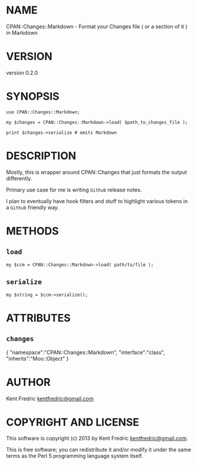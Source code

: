 # NAME

CPAN::Changes::Markdown - Format your Changes file ( or a section of it ) in Markdown

# VERSION

version 0.2.0

# SYNOPSIS

    use CPAN::Changes::Markdown;

    my $changes = CPAN::Changes::Markdown->load( $path_to_changes_file );

    print $changes->serialize # emits Markdown

# DESCRIPTION

Mostly, this is wrapper around CPAN::Changes that just formats the output differently.

Primary use case for me is writing `Github` release notes.

I plan to eventually have hook filters and stuff to highlight various tokens in a `Github` friendly way.

# METHODS

## `load`

    my $ccm = CPAN::Changes::Markdown->load( path/to/file );

## `serialize`

    my $string = $ccm->serialize();

# ATTRIBUTES

## `changes`

{
    "namespace":"CPAN::Changes::Markdown",
    "interface":"class",
    "inherits":"Moo::Object"
}



# AUTHOR

Kent Fredric <kentfredric@gmail.com>

# COPYRIGHT AND LICENSE

This software is copyright (c) 2013 by Kent Fredric <kentfredric@gmail.com>.

This is free software; you can redistribute it and/or modify it under
the same terms as the Perl 5 programming language system itself.
